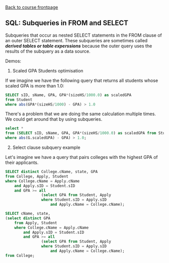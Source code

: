 [Back to course frontpage](courses/introduction-to-sql/index.md)

## SQL: Subqueries in FROM and SELECT

Subqueries that occur as nested SELECT statements in the FROM clause of an outer SELECT statement. These subqueries are sometimes called **_derived tables or table experssions_** because the outer query uses the results of the subquery as a data source.

Demos:

1. Scaled GPA Students optimisation

If we imagine we have the following query that returns all students whose scaled GPA is more than 1.0:

```SQL
SELECT sID, sName, GPA, GPA*(sizeHS/1000.0) as scaledGPA
from Student
where abs(GPA*(sizeHS/1000) - GPA) > 1.0
```

There's a problem that we are doing the same calculation multiple times. We could get around that by using subqueries.

```SQL
select *
from (SELECT sID, sName, GPA, GPA*(sizeHS/1000.0) as scaledGPA from Student) G
where abs(G.scaledGPA) - GPA) > 1.0;
```

2. Select clause subquery example

Let's imagine we have a query that pairs colleges with the highest GPA of their applicants.

```SQL
SELECT distinct College.cName, state, GPA
from College, Apply, Student
where College.cName = Apply.cName
    and Apply.sID = Student.sID
    and GPA >= all
                (select GPA from Student, Apply
                where Student.sID = Apply.sID
                    and Apply.cName = College.cName);
```

```SQL
SELECT cName, state,
(select distinct GPA
    from Apply, Student
    where College.cName = Apply.cName
        and Apply.sID = Student.sID
        and GPA >= all
                (select GPA from Student, Apply
                where Student.sID = Apply.sID
                    and Apply.cName = College.cName);
from College;
```
